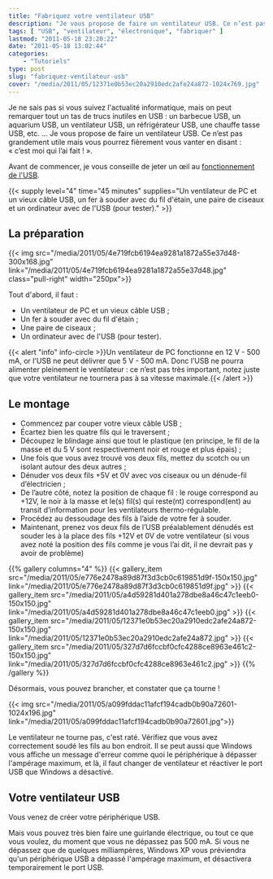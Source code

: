 ```yaml
---
title: "Fabriquez votre ventilateur USB"
description: "Je vous propose de faire un ventilateur USB. Ce n’est pas grandement utile mais vous pourrez fièrement vous vanter en disant : \"c’est moi qui l’ai fait !\"."
tags: [ "USB", "ventilateur", "électronique", "fabriquer" ]
lastmod: "2011-05-18 23:20:22"
date: "2011-05-18 13:02:44"
categories:
    - "Tutoriels"
type: post
slug: "fabriquez-ventilateur-usb"
cover: "/media/2011/05/12371e0b53ec20a2910edc2afe24a872-1024x769.jpg"
---
```


Je ne sais pas si vous suivez l'actualité informatique, mais on peut remarquer tout un tas de trucs inutiles en USB : un barbecue USB, un aquarium USB, un ventilateur USB, un réfrigérateur USB, une chauffe tasse USB, etc. … Je vous propose de faire un ventilateur USB. Ce n’est pas grandement utile mais vous pourrez fièrement vous vanter en disant : « c’est moi qui l’ai fait ! ».

<!--more-->

Avant de commencer, je vous conseille de jeter un œil au [fonctionnement de l'USB](/guides/comment-fonctionne-usb/).

{{< supply level="4" time="45 minutes" supplies="Un ventilateur de PC et un vieux câble USB, un fer à souder avec du fil d'étain, une paire de ciseaux et un ordinateur avec de l'USB (pour tester)." >}}

## La préparation

{{< img src="/media/2011/05/4e719fcb6194ea9281a1872a55e37d48-300x168.jpg" link="/media/2011/05/4e719fcb6194ea9281a1872a55e37d48.jpg" class="pull-right" width="250px">}}

Tout d'abord, il faut :

- Un ventilateur de PC et un vieux câble USB ;
- Un fer à souder avec du fil d'étain ;
- Une paire de ciseaux ;
- Un ordinateur avec de l'USB (pour tester).

{{< alert "info" info-circle >}}Un ventilateur de PC fonctionne en 12 V - 500 mA, or l'USB ne peut délivrer que 5 V - 500 mA. Donc l’USB ne pourra alimenter pleinement le ventilateur : ce n’est pas très important, notez juste que votre ventilateur ne tournera pas à sa vitesse maximale.{{< /alert >}}

## Le montage

- Commencez par couper votre vieux câble USB ;
- Écartez bien les quatre fils qui le traversent ;
- Découpez le blindage ainsi que tout le plastique (en principe, le fil de la masse et du 5 V sont respectivement noir et rouge et plus épais) ;
- Une fois que vous avez trouvé vos deux fils, mettez du scotch ou un isolant autour des deux autres ;
- Dénuder vos deux fils +5V et 0V avec vos ciseaux ou un dénude-fil d’électricien ;
- De l’autre côté, notez la position de chaque fil : le rouge correspond au +12V, le noir à la masse et le(s) fil(s) qui reste(nt) correspond(ent) au transit d’information pour les ventilateurs thermo-régulable.
- Procédez au dessoudage des fils à l’aide de votre fer à souder.
- Maintenant, prenez vos deux fils de l’USB préalablement dénudés est souder les à la place des fils +12V et 0V de votre ventilateur (si vous avez noté la position des fils comme je vous l’ai dit, il ne devrait pas y avoir de problème)

{{% gallery columns="4" %}}
{{< gallery_item src="/media/2011/05/e776e2478a89d87f3d3cb0c619851d9f-150x150.jpg" link="/media/2011/05/e776e2478a89d87f3d3cb0c619851d9f.jpg" >}}
{{< gallery_item src="/media/2011/05/a4d59281d401a278dbe8a46c47c1eeb0-150x150.jpg" link="/media/2011/05/a4d59281d401a278dbe8a46c47c1eeb0.jpg" >}}
{{< gallery_item src="/media/2011/05/12371e0b53ec20a2910edc2afe24a872-150x150.jpg" link="/media/2011/05/12371e0b53ec20a2910edc2afe24a872.jpg" >}}
{{< gallery_item src="/media/2011/05/327d7d6fccbf0cfc4288ce8963e461c2-150x150.jpg" link="/media/2011/05/327d7d6fccbf0cfc4288ce8963e461c2.jpg" >}}
{{% /gallery %}}

Désormais, vous pouvez brancher, et constater que ça tourne !

{{< img src="/media/2011/05/a099fddac11afcf194cadb0b90a72601-1024x196.jpg" link="/media/2011/05/a099fddac11afcf194cadb0b90a72601.jpg">}}

Le ventilateur ne tourne pas, c'est raté. Vérifiez que vous avez correctement soudé les fils au bon endroit. Il se peut aussi que Windows vous affiche un message d'erreur comme quoi le périphérique à dépasser l'ampérage maximum, et là, il faut changer de ventilateur et réactiver le port USB que Windows a désactivé.

## Votre ventilateur USB

Vous venez de créer votre périphérique USB.

Mais vous pouvez très bien faire une guirlande électrique, ou tout ce que vous voulez, du moment que vous ne dépassez pas 500 mA. Si vous ne dépassez que de quelques milliampères, Windows XP vous préviendra qu'un périphérique USB a dépassé l'ampérage maximum, et désactivera temporairement le port USB.